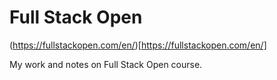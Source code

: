 # Full Stack Open

(https://fullstackopen.com/en/)[https://fullstackopen.com/en/]

My work and notes on Full Stack Open course.
